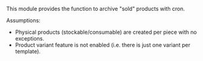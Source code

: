 This module provides the function to archive "sold" products with cron.

Assumptions:

- Physical products (stockable/consumable) are created per piece with no
  exceptions.
- Product variant feature is not enabled (i.e. there is just one variant
  per template).
